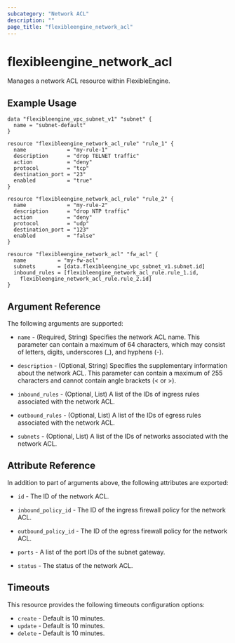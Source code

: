 ```yaml
---
subcategory: "Network ACL"
description: ""
page_title: "flexibleengine_network_acl"
---
```


# flexibleengine_network_acl

Manages a network ACL resource within FlexibleEngine.

## Example Usage

```hcl
data "flexibleengine_vpc_subnet_v1" "subnet" {
  name = "subnet-default"
}

resource "flexibleengine_network_acl_rule" "rule_1" {
  name             = "my-rule-1"
  description      = "drop TELNET traffic"
  action           = "deny"
  protocol         = "tcp"
  destination_port = "23"
  enabled          = "true"
}

resource "flexibleengine_network_acl_rule" "rule_2" {
  name             = "my-rule-2"
  description      = "drop NTP traffic"
  action           = "deny"
  protocol         = "udp"
  destination_port = "123"
  enabled          = "false"
}

resource "flexibleengine_network_acl" "fw_acl" {
  name          = "my-fw-acl"
  subnets       = [data.flexibleengine_vpc_subnet_v1.subnet.id]
  inbound_rules = [flexibleengine_network_acl_rule.rule_1.id,
    flexibleengine_network_acl_rule.rule_2.id]
}
```

## Argument Reference

The following arguments are supported:

* `name` - (Required, String) Specifies the network ACL name. This parameter can contain a maximum of 64 characters,
  which may consist of letters, digits, underscores (_), and hyphens (-).

* `description` - (Optional, String) Specifies the supplementary information about the network ACL.
  This parameter can contain a maximum of 255 characters and cannot contain angle brackets (< or >).

* `inbound_rules` - (Optional, List)  A list of the IDs of ingress rules associated with the network ACL.

* `outbound_rules` - (Optional, List) A list of the IDs of egress rules associated with the network ACL.

* `subnets` - (Optional, List) A list of the IDs of networks associated with the network ACL.

## Attribute Reference

In addition to part of arguments above, the following attributes are exported:

* `id` - The ID of the network ACL.

* `inbound_policy_id` - The ID of the ingress firewall policy for the network ACL.

* `outbound_policy_id` - The ID of the egress firewall policy for the network ACL.

* `ports` - A list of the port IDs of the subnet gateway.

* `status` - The status of the network ACL.

## Timeouts

This resource provides the following timeouts configuration options:

* `create` - Default is 10 minutes.
* `update` - Default is 10 minutes.
* `delete` - Default is 10 minutes.
